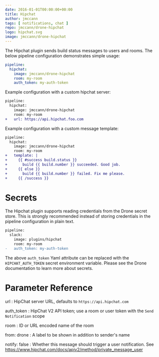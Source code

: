```yaml
---
date: 2016-01-01T00:00:00+00:00
title: Hipchat
author: jmccann
tags: [ notifications, chat ]
repo: jmccann/drone-hipchat
logo: hipchat.svg
image: jmccann/drone-hipchat
---
```


The Hipchat plugin sends build status messages to users and rooms. The below pipeline configuration demonstrates simple usage:

```yaml
pipeline:
  hipchat:
    image: jmccann/drone-hipchat
    room: my-room
    auth_token: my-auth-token
```

Example configuration with a custom hipchat server:

```diff
pipeline:
  hipchat:
    image: jmccann/drone-hipchat
    room: my-room
+   url: https://api.hipchat.foo.com
```

Example configuration with a custom message template:

```diff
pipeline:
  hipchat:
    image: jmccann/drone-hipchat
    room: my-room
+   template: |
+     {{ #success build.status }}
+       build {{ build.number }} succeeded. Good job.
+     {{ else }}
+       build {{ build.number }} failed. Fix me please.
+     {{ /success }}
```

# Secrets

The Hipchat plugin supports reading credentials from the Drone secret store. This is strongly recommended instead of storing credentials in the pipeline configuration in plain text.

```diff
pipeline:
  slack:
    image: plugins/hipchat
    room: my-room
-   auth_token: my-auth-token
```

The above `auth_token` Yaml attribute can be replaced with the `HIPCHAT_AUTH_TOKEN` secret environment variable. Please see the Drone documentation to learn more about secrets.

# Parameter Reference

url
: HipChat server URL, defaults to `https://api.hipchat.com`

auth_token
: HipChat V2 API token; use a room or user token with the `Send Notification` scope

room
: ID or URL encoded name of the room

from: drone
: A label to be shown in addition to sender's name

notify: false
: Whether this message should trigger a user notification. See https://www.hipchat.com/docs/apiv2/method/private_message_user
